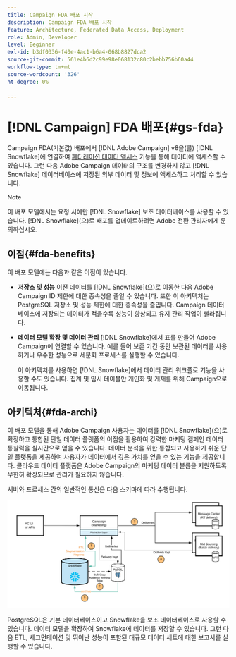 ```yaml
---
title: Campaign FDA 배포 시작
description: Campaign FDA 배포 시작
feature: Architecture, Federated Data Access, Deployment
role: Admin, Developer
level: Beginner
exl-id: b3df0336-f40e-4ac1-b6a4-068b8827dca2
source-git-commit: 561e4b6d2c99e98e068132c80c2bebb756b60a44
workflow-type: tm+mt
source-wordcount: '326'
ht-degree: 0%

---
```


# [!DNL Campaign] FDA 배포{#gs-fda}

Campaign FDA(기본값) 배포에서 [!DNL Adobe Campaign] v8을(를) [!DNL Snowflake]에 연결하여 [페더레이션 데이터 액세스](../connect/fda.md) 기능을 통해 데이터에 액세스할 수 있습니다. 그런 다음 Adobe Campaign 데이터의 구조를 변경하지 않고 [!DNL Snowflake] 데이터베이스에 저장된 외부 데이터 및 정보에 액세스하고 처리할 수 있습니다.

>[!NOTE]
>
>이 배포 모델에서는 요청 시에만 [!DNL Snowflake] 보조 데이터베이스를 사용할 수 있습니다. [!DNL Snowflake]&#x200B;(으)로 배포를 업데이트하려면 Adobe 전환 관리자에게 문의하십시오.
>

## 이점{#fda-benefits}

이 배포 모델에는 다음과 같은 이점이 있습니다.

* **저장소 및 성능**
이전 데이터를 [!DNL Snowflake]&#x200B;(으)로 이동한 다음 Adobe Campaign ID 제한에 대한 종속성을 줄일 수 있습니다. 또한 이 아키텍처는 PostgreSQL 저장소 및 성능 제한에 대한 종속성을 줄입니다. Campaign 데이터베이스에 저장되는 데이터가 적을수록 성능이 향상되고 유지 관리 작업이 빨라집니다.

* **데이터 모델 확장 및 데이터 관리**
[!DNL Snowflake]에서 표를 만들어 Adobe Campaign에 연결할 수 있습니다. 예를 들어 보존 기간 동안 보관된 데이터를 사용하거나 우수한 성능으로 세분화 프로세스를 실행할 수 있습니다.

  이 아키텍처를 사용하면 [!DNL Snowflake]에서 데이터 관리 워크플로 기능을 사용할 수도 있습니다. 집계 및 임시 테이블만 개인화 및 게재를 위해 Campaign으로 이동됩니다.


## 아키텍처{#fda-archi}

이 배포 모델을 통해 Adobe Campaign 사용자는 데이터를 [!DNL Snowflake]&#x200B;(으)로 확장하고 통합된 단일 데이터 플랫폼의 이점을 활용하여 강력한 마케팅 캠페인 데이터 통찰력을 실시간으로 얻을 수 있습니다. 데이터 분석을 위한 통합되고 사용하기 쉬운 단일 플랫폼을 제공하여 사용자가 데이터에서 깊은 가치를 얻을 수 있는 기능을 제공합니다. 클라우드 데이터 플랫폼은 Adobe Campaign의 마케팅 데이터 볼륨을 지원하도록 무한히 확장되므로 관리가 필요하지 않습니다.

서버와 프로세스 간의 일반적인 통신은 다음 스키마에 따라 수행됩니다.

![](assets/fda-architecture.png)

PostgreSQL은 기본 데이터베이스이고 Snowflake을 보조 데이터베이스로 사용할 수 있습니다. 데이터 모델을 확장하여 Snowflake에 데이터를 저장할 수 있습니다. 그런 다음 ETL, 세그먼테이션 및 뛰어난 성능이 포함된 대규모 데이터 세트에 대한 보고서를 실행할 수 있습니다.

